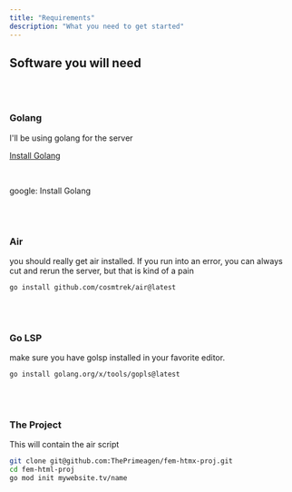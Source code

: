 ```yaml
---
title: "Requirements"
description: "What you need to get started"
---
```


## Software you will need

<br/>
<br/>

### Golang
I'll be using golang for the server
<br/>

[Install Golang](https://go.dev/doc/install)

<br/>

google: Install Golang

<br/>
<br/>

### Air
you should really get air installed.  If you run into an error, you can always
cut and rerun the server, but that is kind of a pain
<br/>

```bash
go install github.com/cosmtrek/air@latest
```
<br/>
<br/>

### Go LSP
make sure you have golsp installed in your favorite editor.
<br/>

```bash
go install golang.org/x/tools/gopls@latest
```
<br/>
<br/>

### The Project
This will contain the air script
<br/>

```bash
git clone git@github.com:ThePrimeagen/fem-htmx-proj.git
cd fem-html-proj
go mod init mywebsite.tv/name
```

<br/>
<br/>
<br/>
<br/>
<br/>
<br/>
<br/>
<br/>
<br/>
<br/>
<br/>
<br/>
<br/>
<br/>
<br/>

